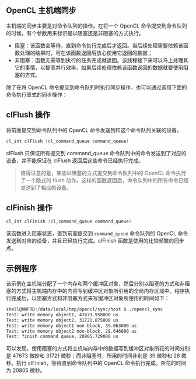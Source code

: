 ## OpenCL 主机端同步
主机端的同步主要是对命令队列的操作。在将一个 OpenCL 命令提交到命令队列的时候，有个参数用来标识是以阻塞还是非阻塞的方式执行。

- 阻塞：该函数会等待，直到命令执行完成后才返回。当后续处理需要依赖该函数处理的结果时，可在该函数返回后放心使用它返回的数据；
- 非阻塞：函数无需等到执行的任务完成就返回。该线程接下来可以马上处理其它的事情，以提高并行效率。如果后续处理依赖该函数返回的数据就要使用阻塞的方式。

除了在将 OpenCL 命令提交到命令队列时执行同步操作，也可以通过调用下面的命令执行显式的同步操作：

## clFlush 操作
将前面提交到命令队列中的 OpenCL 命令发送到和这个命令队列关联的设备。
```c
cl_int clFlush (cl_command_queue command_queue)
```
clFlush 只保证所有提交到 command_queue 命令队列中的命令发送到了对应的设备，并不能保证在 clFlush 返回后这些命令已经执行完成。

> 值得注意的是，某些以阻塞的方式提交到命令队列中的 OpenCL 命令执行了一个隐式的 flush 动作。这样的函数返回后，命令队列中的所有命令已经发送到了相应的设备。


## clFinish 操作
```c
cl_int clFinish (cl_command_queue command_queue)
```
该函数进入阻塞状态，直到前面提交到 `command_queue` 命令队列的 OpenCL 命令发送到对应的设备，并且已经执行完成。clFinish 函数是使用的比较频繁的同步点。

## 示例程序
该示例在主机端分配了一个内存和两个缓冲区对象，然后分别以阻塞的方式和非阻塞的方式将主机端内存中的内容写到缓冲区对象所引用的全局内存区域中。程序执行完成后，以阻塞方式和非阻塞方式来写缓冲区对象所使用的时间如下：
```bash
shell@HWFRD:/data/local/tmp/opencl/sync/host $ ./opencl_sync
Test: write memory object1, 47673.958000 us
Test: write memory object2, 31721.875000 us
Test: write memory object1 non-block, 39.063000 us
Test: write memory object2 non-block, 28.646000 us
Test: finish command queue, 20805.729000 us
```
可以发现，使用阻塞的方式将主机端内存中的数据写到缓冲区对象所花的时间分别是 47673 微妙和 31721 微秒；而非阻塞时，所用的时间非别是 39 微秒和 28 微秒。执行 clFinish，等待直到命令队列中的 OpenCL 命令执行完成，所花的时间为 20805 微秒。





